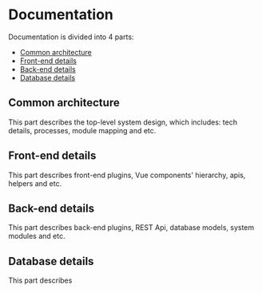 # Documentation

Documentation is divided into 4 parts:

- [Common architecture](common/index.md)
- [Front-end details](front-end/index.md)
- [Back-end details](back-end/index.md)
- [Database details](database/index.md)

## Common architecture

This part describes the top-level system design, which includes: tech details, processes, module mapping and etc.

## Front-end details

This part describes front-end plugins, Vue components' hierarchy, apis, helpers and etc.

## Back-end details

This part describes back-end plugins, REST Api, database models, system modules and etc.

## Database details

This part describes
